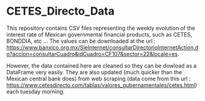 # CETES_Directo_Data

This repository contains CSV files representing the weekly evolution of the interest rate of Mexican governmental financial products, such as CETES, BONDDIA, etc ... The values can be downloaded at the url : https://www.banxico.org.mx/SieInternet/consultarDirectorioInternetAction.do?accion=consultarCuadro&idCuadro=CF107&sector=22&locale=es.

However, the data contained here are cleaned so they can be dowload as a DataFrame very easily. They are also updated (much quicker than the Mexican central bank does) from web scraping (data come from this url : https://www.cetesdirecto.com/tablas/valores_gubernamentales/cetes.html) each tuesday morning.
 
